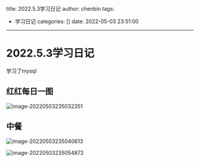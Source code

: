 title: 2022.5.3学习日记
author: chenbin
tags:
  - 学习日记
categories: []
date: 2022-05-03 23:51:00
---
# 2022.5.3学习日记

学习了mysql

## 红红每日一图

![image-20220503235032351](https://ypyun-cdn.u1n1.com/img/picgo/2022/05/03/20220503235032.png)

## 中餐

![image-20220503235040613](https://ypyun-cdn.u1n1.com/img/picgo/2022/05/03/20220503235041.png)

![image-20220503235054872](https://ypyun-cdn.u1n1.com/img/picgo/2022/05/03/20220503235055.png)